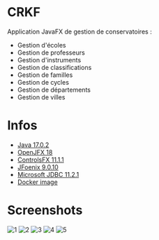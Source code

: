 # CRKF

Application JavaFX de gestion de conservatoires :

* Gestion d'écoles
* Gestion de professeurs
* Gestion d'instruments
* Gestion de classifications
* Gestion de familles
* Gestion de cycles
* Gestion de départements
* Gestion de villes

# Infos

* [Java 17.0.2](https://jdk.java.net/archive/)
* [OpenJFX 18](https://gluonhq.com/products/javafx/openjfx-18-release-notes/)
* [ControlsFX 11.1.1](https://github.com/controlsfx/controlsfx/releases/tag/11.1.1)
* [JFoenix 9.0.10](https://github.com/sshahine/JFoenix)
* [Microsoft JDBC 11.2.1](https://learn.microsoft.com/fr-fr/sql/connect/jdbc/release-notes-for-the-jdbc-driver?view=sql-server-ver16#102)
* [Docker image](https://hub.docker.com/r/orelienthomas/crkf)

# Screenshots

![1](https://user-images.githubusercontent.com/78076515/191906821-13d03f70-f98e-4d0d-9c06-2d9daa93e2ee.png)
![2](https://user-images.githubusercontent.com/78076515/191906828-1f25782d-ed8c-46da-973c-d54202d964c4.png)
![3](https://user-images.githubusercontent.com/78076515/191906832-30b34431-472a-40b8-b3f7-39390c845d6b.png)
![4](https://user-images.githubusercontent.com/78076515/191906834-90e95a38-0399-49d6-8d9c-1ca35648d822.png)
![5](https://user-images.githubusercontent.com/78076515/191906836-c070645f-7a64-406a-a548-7f252f4ec494.png)